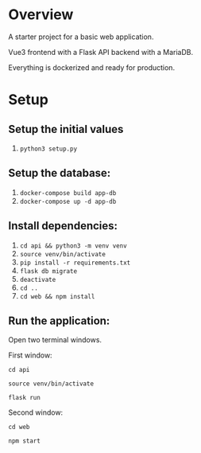 # Overview
A starter project for a basic web application.

Vue3 frontend with a Flask API backend with a MariaDB.

Everything is dockerized and ready for production.

# Setup

## Setup the initial values

1. ```python3 setup.py```

## Setup the database:

1. ```docker-compose build app-db```
2. ```docker-compose up -d app-db```

## Install dependencies:

1. ```cd api && python3 -m venv venv```
2. ```source venv/bin/activate```
3. ```pip install -r requirements.txt```
4. ```flask db migrate```
4. ```deactivate```
4. ```cd ..```
5. ```cd web && npm install```

## Run the application:
Open two terminal windows.

First window:

```cd api```

```source venv/bin/activate```

```flask run```

Second window:

```cd web```

```npm start```